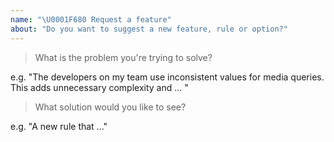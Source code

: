 ```yaml
---
name: "\U0001F680 Request a feature"
about: "Do you want to suggest a new feature, rule or option?"
---
```


<!-- Please answer the following. We close issues that don't. -->

> What is the problem you're trying to solve?

e.g. "The developers on my team use inconsistent values for media queries. This adds unnecessary complexity and ... "

> What solution would you like to see?

e.g. "A new rule that ..."

<!--
You can help us add the feature more quickly by:
1. Providing as much detail as possible in this issue.
2. Writing the code and submitting a PR once the feature is approved.
-->
